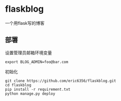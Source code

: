 # flaskblog
一个用flask写的博客

## 部署
设置管理员邮箱环境变量

```
export BLOG_ADMIN=foo@bar.com
```
  
初始化

```
git clone https://github.com/eric6356/flaskblog.git
cd flaskblog
pip install -r requirement.txt
python manage.py deploy
```   
